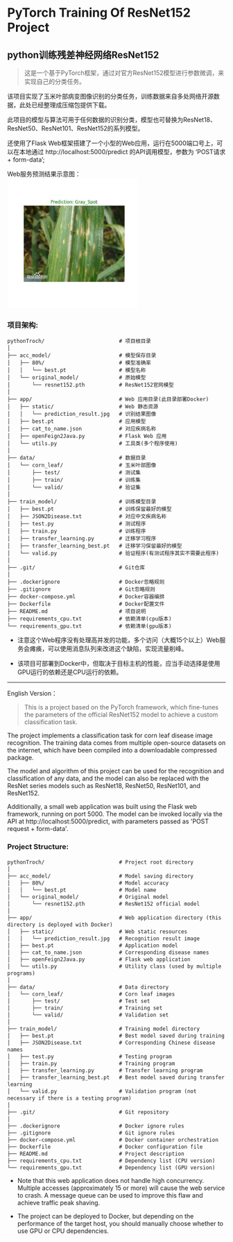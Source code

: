 # PyTorch Training Of ResNet152 Project
## python训练残差神经网络ResNet152
> 这是一个基于PyTorch框架，通过对官方ResNet152模型进行参数微调，来实现自己的分类任务。  

该项目实现了玉米叶部病变图像识别的分类任务，训练数据来自多处网络开源数据，此处已经整理成压缩包提供下载。  

此项目的模型与算法可用于任何数据的识别分类，模型也可替换为ResNet18、ResNet50、ResNet101、ResNet152的系列模型。  

还使用了Flask Web框架搭建了一个小型的Web应用，运行在5000端口号上，可以在本地通过 http://localhost:5000/predict 的API调用模型，参数为 ‘POST请求 + form-data’;

Web服务预测结果示意图：  
<img width="300" src="https://github.com/DarkOpalBasil/pytorch-resnet152/blob/main/data/corn_leaf/test/prediction_result.jpg"/>

### 项目架构:   
```
pythonTroch/                        # 项目根目录
│
├── acc_model/                      # 模型保存目录
│   ├── 80%/                        # 模型准确率
│   │   └── best.pt                 # 模型名称
│   └── original_model/             # 原始模型
│       └── resnet152.pth           # ResNet152官网模型
│
├── app/                            # Web 应用目录(此目录部署Docker)
│   ├── static/                     # Web 静态资源
│   │   └── prediction_result.jpg   # 识别结果图像
│   ├── best.pt                     # 应用模型
│   ├── cat_to_name.json            # 对应疾病名称
│   ├── openFeign2Java.py           # Flask Web 应用
│   └── utils.py                    # 工具类(多个程序使用)                      
│
├── data/                           # 数据目录
│   └── corn_leaf/                  # 玉米叶部图像
│       ├── test/                   # 测试集
│       ├── train/                  # 训练集
│       └── valid/                  # 验证集
│
├── train_model/                    # 训练模型目录
│   ├── best.pt                     # 训练保留最好的模型
│   ├── JSON2Disease.txt            # 对应中文疾病名称
│   ├── test.py                     # 测试程序
│   ├── train.py                    # 训练程序
│   ├── transfer_learning.py        # 迁移学习程序
│   ├── transfer_learning_best.pt   # 迁移学习保留最好的模型
│   └── valid.py                    # 验证程序(有测试程序其实不需要此程序) 
│
├── .git/                           # Git仓库
│
├── .dockerignore                   # Docker忽略规则
├── .gitignore                      # Git忽略规则
├── docker-compose.yml              # Docker容器编排
├── Dockerfile                      # Docker配置文件
├── README.md                       # 项目说明
├── requirements_cpu.txt            # 依赖清单(cpu版本)
└── requirements_gpu.txt            # 依赖清单(gpu版本)
```
* 注意这个Web程序没有处理高并发的功能，多个访问（大概15个以上）Web服务会瘫痪，可以使用消息队列来改进这个缺陷，实现流量削峰。

* 该项目可部署到Docker中，但取决于目标主机的性能，应当手动选择是使用GPU运行的依赖还是CPU运行的依赖。

---
English Version：  
> This is a project based on the PyTorch framework, which fine-tunes the parameters of the official ResNet152 model to achieve a custom classification task.  

The project implements a classification task for corn leaf disease image recognition. The training data comes from multiple open-source datasets on the internet, which have been compiled into a downloadable compressed package.  

The model and algorithm of this project can be used for the recognition and classification of any data, and the model can also be replaced with the ResNet series models such as ResNet18, ResNet50, ResNet101, and ResNet152.  

Additionally, a small web application was built using the Flask web framework, running on port 5000. The model can be invoked locally via the API at http://localhost:5000/predict, with parameters passed as 'POST request + form-data'.  

### Project Structure:   
```
pythonTroch/                        # Project root directory
│
├── acc_model/                      # Model saving directory
│   ├── 80%/                        # Model accuracy
│   │   └── best.pt                 # Model name
│   └── original_model/             # Original model
│       └── resnet152.pth           # ResNet152 official model
│
├── app/                            # Web application directory (this directory is deployed with Docker)
│   ├── static/                     # Web static resources
│   │   └── prediction_result.jpg   # Recognition result image
│   ├── best.pt                     # Application model
│   ├── cat_to_name.json            # Corresponding disease names
│   ├── openFeign2Java.py           # Flask web application
│   └── utils.py                    # Utility class (used by multiple programs)                      
│
├── data/                           # Data directory
│   └── corn_leaf/                  # Corn leaf images
│       ├── test/                   # Test set
│       ├── train/                  # Training set
│       └── valid/                  # Validation set
│
├── train_model/                    # Training model directory
│   ├── best.pt                     # Best model saved during training
│   ├── JSON2Disease.txt            # Corresponding Chinese disease names
│   ├── test.py                     # Testing program
│   ├── train.py                    # Training program
│   ├── transfer_learning.py        # Transfer learning program
│   ├── transfer_learning_best.pt   # Best model saved during transfer learning
│   └── valid.py                    # Validation program (not necessary if there is a testing program) 
│
├── .git/                           # Git repository
│
├── .dockerignore                   # Docker ignore rules
├── .gitignore                      # Git ignore rules
├── docker-compose.yml              # Docker container orchestration
├── Dockerfile                      # Docker configuration file
├── README.md                       # Project description
├── requirements_cpu.txt            # Dependency list (CPU version)
└── requirements_gpu.txt            # Dependency list (GPU version)
```

* Note that this web application does not handle high concurrency. Multiple accesses (approximately 15 or more) will cause the web service to crash. A message queue can be used to improve this flaw and achieve traffic peak shaving.  

* The project can be deployed to Docker, but depending on the performance of the target host, you should manually choose whether to use GPU or CPU dependencies.